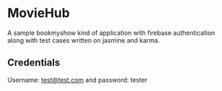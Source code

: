 # MovieHub

A sample bookmyshow kind of application with firebase authentication along with test cases written on jasmine and karma.

## Credentials

Username: test@test.com and password: tester
